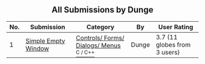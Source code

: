 ﻿<div align="center">

## All Submissions by Dunge

</div>

No.  | Submission | Category | By   | User Rating
---- | ---------- | -------- | ---- | -----------
1 | [Simple Empty Window<br />](https://github.com/Planet-Source-Code/dunge-simple-empty-window__3-4491) | [Controls/ Forms/ Dialogs/ Menus<br /><sup>C / C++</sup>](../ByCategory/controls-forms-dialogs-menus__3-3.md) | Dunge | 3.7 (11 globes from 3 users)
